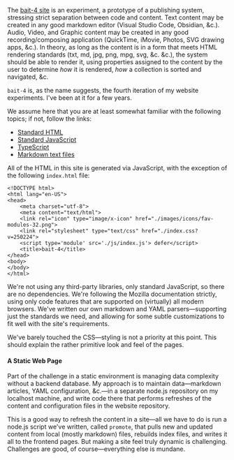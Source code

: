 The [bait-4 site](https://baitnickel.github.io/bait-4/index.html) is an experiment, a prototype of a publishing system, stressing strict separation between code and content. Text content may be created in any good markdown editor (Visual Studio Code, Obsidian, &c.). Audio, Video, and Graphic content may be created in any good recording/composing application (QuickTime, iMovie, Photos, SVG drawing apps, &c.). In theory, as long as the content is in a form that meets HTML rendering standards (txt, md, jpg, png, mpg, svg, &c. &c.), the system should be able to render it, using properties assigned to the content by the user to determine *how* it is rendered, *how* a collection is sorted and navigated, &c.

`bait-4` is, as the name suggests, the fourth iteration of my website experiments. I've been at it for a few years.

We assume here that you are at least somewhat familiar with the following topics; if not, follow the links:
- [Standard HTML](https://developer.mozilla.org/en-US/docs/Learn/HTML)
- [Standard JavaScript](https://developer.mozilla.org/en-US/docs/Web/JavaScript)
- [TypeScript](https://www.typescriptlang.org/docs/handbook/typescript-from-scratch.html)
- [Markdown text files](https://www.markdownguide.org/getting-started/)

All of the HTML in this site is generated via JavaScript, with the exception of the following `index.html` file:
```
<!DOCTYPE html>
<html lang="en-US">
<head>
	<meta charset="utf-8">
	<meta content="text/html">
	<link rel="icon" type="image/x-icon" href="./images/icons/fav-modules-32.png">
	<link rel="stylesheet" type="text/css" href="./index.css?v=250224">
	<script type='module' src='./js/index.js'> defer</script>
	<title>bait-4</title>
</head>
<body>
</body>
</html>
```

We're not using any third-party libraries, only standard JavaScript, so there are no dependencies. We're following the Mozilla documentation strictly, using only code features that are supported on (virtually) all modern browsers. We've written our own markdown and YAML parsers—supporting just the standards we need, and allowing for some subtle customizations to fit well with the site's requirements. 

We've barely touched the CSS—styling is not a priority at this point. This should explain the rather primitive look and feel of the pages.

#### A Static Web Page
Part of the challenge in a static environment is managing data complexity without a backend database. My approach is to maintain data—markdown articles, YAML configuration, &c.—in a separate node.js repository on my localhost machine, and write code there that performs refreshes of the content and configuration files in the website repository.

This is a good way to refresh the content in a site—all we have to do is run a node.js script we've written, called `promote`, that pulls new and updated content from local (mostly markdown) files, rebuilds index files, and writes it all to the frontend pages. But making a site feel truly dynamic is challenging. Challenges are good, of course—everything else is mundane.
